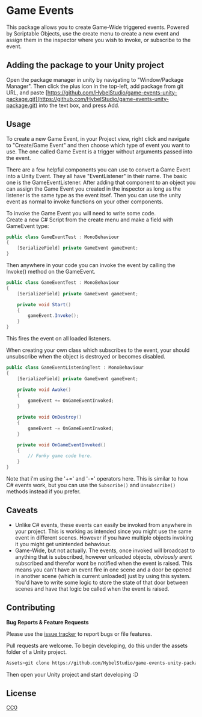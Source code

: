 # Game Events

This package allows you to create Game-Wide triggered events. Powered by Scriptable Objects, use the create menu to create a new event and assign them in the inspector where you wish to invoke, or subscribe to the event.

## Adding the package to your Unity project

Open the package manager in unity by navigating to "Window/Package Manager". Then click the plus icon in the top-left, add package from git URL, and paste [https://github.com/HybelStudio/game-events-unity-package.git](https://github.com/HybelStudio/game-events-unity-package.git) into the text box, and press Add.

## Usage

To create a new Game Event, in your Project view, right click and navigate to "Create/Game Event" and then choose which type of event you want to use. The one called Game Event is a trigger without arguments passed into the event.

There are a few helpful components you can use to convert a Game Event into a Unity Event. They all have "EventListener" in their name. The basic one is the GameEventListener. After adding that component to an object you can assign the Game Event you created in the inspector as long as the listener is the same type as the event itsef. Then you can use the unity event as normal to invoke functions on your other components.

To invoke the Game Event you will need to write some code.\
Create a new C# Script from the create menu and make a field with GameEvent type:
```csharp
public class GameEventTest : MonoBehaviour
{
    [SerializeField] private GameEvent gameEvent;
}
```

Then anywhere in your code you can invoke the event by calling the Invoke() method on the GameEvent.

```csharp
public class GameEventTest : MonoBehaviour
{
    [SerializeField] private GameEvent gameEvent;

    private void Start()
    {
        gameEvent.Invoke();
    }
}
```

This fires the event on all loaded listeners.

When creating your own class which subscribes to the event, your should unsubscribe when the object is destroyed or becomes disabled.

```csharp
public class GameEventListeningTest : MonoBehaviour
{
    [SerializeField] private GameEvent gameEvent;

    private void Awake()
    {
        gameEvent += OnGameEventInvoked;
    }

    private void OnDestroy()
    {
        gameEvent -= OnGameEventInvoked;
    }

    private void OnGameEventInvoked()
    {
        // Funky game code here.
    }
}
```

Note that i'm using the '+=' and '-=' operators here. This is similar to how C# events work, but you can use the `Subscribe()` and `Unsubscribe()` methods instead if you prefer.

## Caveats

* Unlike C# events, these events can easily be invoked from anywhere in your project. This is working as intended since you might use the same event in different scenes. However if you have multiple objects invoking it you might get unintended behaviour.
* Game-Wide, but not actually. The events, once invoked will broadcast to anything that is subscribed, however unloaded objects, *obviously* arent subscribed and therefor wont be notified when the event is raised. This means you can't have an event fire in one scene and a door be opened in another scene (which is current unloaded) just by using this system. You'd have to write some logic to store the state of that door between scenes and have that logic be called when the event is raised.

## Contributing

**Bug Reports & Feature Requests**

Please use the [issue tracker](https://github.com/HybelStudio/game-events-unity-package/issues) to report bugs or file features.

Pull requests are welcome. To begin developing, do this under the assets folder of a Unity project.

```bash
Assets>git clone https://github.com/HybelStudio/game-events-unity-package.git\
```

Then open your Unity project and start developing :D

## License

[CC0](https://creativecommons.org/publicdomain/zero/1.0/)
